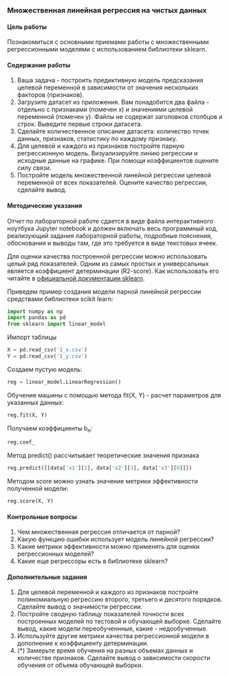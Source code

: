 ### Множественная линейная регрессия на чистых данных

#### Цель работы

Познакомиться с основными приемами работы с множественными регрессионными моделями с использованием библиотеки sklearn. 

#### Содержание работы

1. Ваша задача - построить предиктивную модель предсказания целевой переменной в зависимости от значения нескольких факторов (признаков).
2. Загрузите датасет из приложения. Вам понадобится два файла - отдельно с признаками (помечен x) и значениями целевой переменной (помечен y). Файлы не содержат заголовков столбцов и строк. Выведите первые строки датасета.
3. Сделайте количественное описание датасета: количество точек данных, признаков, статистику по каждому признаку.
5. Для целевой и каждого из признаков постройте парную регрессионную модель. Визуализируйте линию регрессии и исходные данные на графике. При помощи коэффициентов оцените силу связи.
6. Постройте модель множественной линейной регрессии целевой переменной от всех показателей. Оцените качество регрессии, сделайте вывод.

#### Методические указания

Отчет по лабораторной работе сдается в виде файла интерактивного ноутбука Jupyter notebook и должен включать весь программный код, реализующий задания лабораторной работы, подробные пояснения, обоснования и выводы там, где это требуется в виде текстовых ячеек.



 Для оценки качества построенной регрессии можно использовать целый ряд показателей. Одним из самых простых и универсальных является коэффициент детерминации (R2-score). Как использовать его читайте в [официальной документации sklearn](http://scikit-learn.org/stable/modules/generated/sklearn.metrics.r2_score.html#sklearn.metrics.r2_score). 

Приведем пример создания модели парной линейной регрессии средствами библиотеки scikit learn:

```py
import numpy as np
import pandas as pd
from sklearn import linear_model
```

Импорт таблицы

```py
X = pd.read_csv('1_x.csv')
Y = pd.read_csv('1_y.csv')
```

Создаем пустую модель:

```py
reg = linear_model.LinearRegression()
```

Обучение машины с помощью метода fit(X, Y) - расчет параметров для указанных данных:

```py
reg.fit(X, Y)
```

Получаем коэффициенты b<sub>n</sub>:

```py
reg.coef_
```

Метод predict() рассчитывает теоретические значения признака

```py
reg.predict([[data['x1'][1], data['x2'][3], data['x3'][0]]])
```

Методом score можно узнать значение метрики эффективности полученной модели:

```py
reg.score(X, Y)
```

#### Контрольные вопросы

1. Чем множественная регрессия отличается от парной?
2. Какую функцию ошибки использует модель линейной регрессии?
3. Какие метрики эффективности можно применять для оценки регрессионных моделей?
4. Какие еще регрессоры есть в библиотеке sklearn?

#### Дополнительные задания

1. Для целевой переменной и каждого из признаков постройте полиномиальную регрессию второго, третьего и десятого порядков. Сделайте вывод о значимости регрессии.
2. Постройте сводную таблицу показателей точности всех построенных моделей по тестовой и обучающей выборке. Сделайте вывод, какие модели переобученнные, какие - недообученные.
3. Используйте другие метрики качества регрессионной модели в дополнение к коэффициенту детерминации.
4. (*) Замерьте время обучения на разных объемах данных и количестве признаков. Сделайте вывод о зависимости скорости обучения от объема обучающей выборки.
